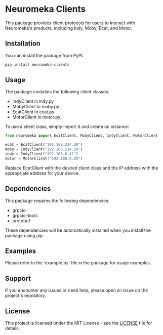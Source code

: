 # Neuromeka Clients

This package provides client protocols for users to interact with Neuromeka's products, including Indy, Moby, Ecat, and Motor.

## Installation

You can install the package from PyPI:

```bash
pip install neuromeka-clients
```

## Usage
The package contatins the following client classes:

* IndyClient in indy.py
* MobyClient in moby.py
* EcatClient in ecat.py
* MotorClient in motor.py

To use a client class, simply import it and create an instance:

```python
from neuromeka import EcatClient, MobyClient, IndyClient, MotorClient

ecat = EcatClient("192.168.214.20")
moby = IndyClient("192.168.214.20")
indy = IndyClient("192.168.0.11")
motor = MotorClient("192.168.0.20")
```

Replace EcatClient with the desired client class and the IP address with the appropriate address for your device.

## Dependencies
This package requires the following dependencies:

* grpcio
* grpcio-tools
* protobuf

These dependencies will be automatically installed when you install the package using pip.

## Examples
Please refer to the 'example.py' file in the package for usage examples.

## Support
If you encounter any issues or need help, please open an issue on the project's repository.

## License
This project is licensed under the MIT License - see the [LICENSE](LICENSE) file for details.




